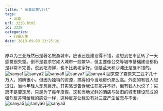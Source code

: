 ```yaml
---
title: " 三亚印象\t\t"
tags:
  - 三亚
url: 3238.html
id: 3238
categories:
  - 行摄人生
date: 2013-09-08 23:25:20
---
```


原以为三亚既然已是著名旅游城市，应该还是建设得不错，没想到在市区转了一天感觉很失望。倒不是要求它如大城市一般繁华，但主要像公交等城市基础建设都仍是非常不完善。说到吃海鲜，也不比我老家好。倒是蓝天和沙滩还是挺不错的。 ![sanya1](../../../images/2013/09/sanya1.jpg) ![sanya2](../../../images/2013/09/sanya2.jpg) ![sanya8](../../../images/2013/09/sanya8.jpg) ![sanya7](../../../images/2013/09/sanya7.jpg) ![sanya4](../../../images/2013/09/sanya4.jpg) 回来查了查原来三亚才几十万人，的确很小。但因为独特的资源，搞得如今当地房价那么高。外面的有钱人想进驻，当地年轻人却想离开。其实感觉告诉我住在那并不好，但有钱人也说了：买房不是要定居，只是为了每年度假。这和当地光鲜的酒店与破旧的城市建设形成的强烈反差带给我的感受一样，这种反差让我没有对三亚产生留恋与不舍。 ![sanya5](../../../images/2013/09/sanya5.jpg) ![sanya6](../../../images/2013/09/sanya6.jpg) ![sanya3](../../../images/2013/09/sanya3.jpg)